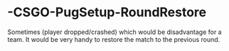 # -CSGO-PugSetup-RoundRestore
Sometimes (player dropped/crashed) which would be disadvantage for a team. It would be very handy to restore the match to the previous round.
